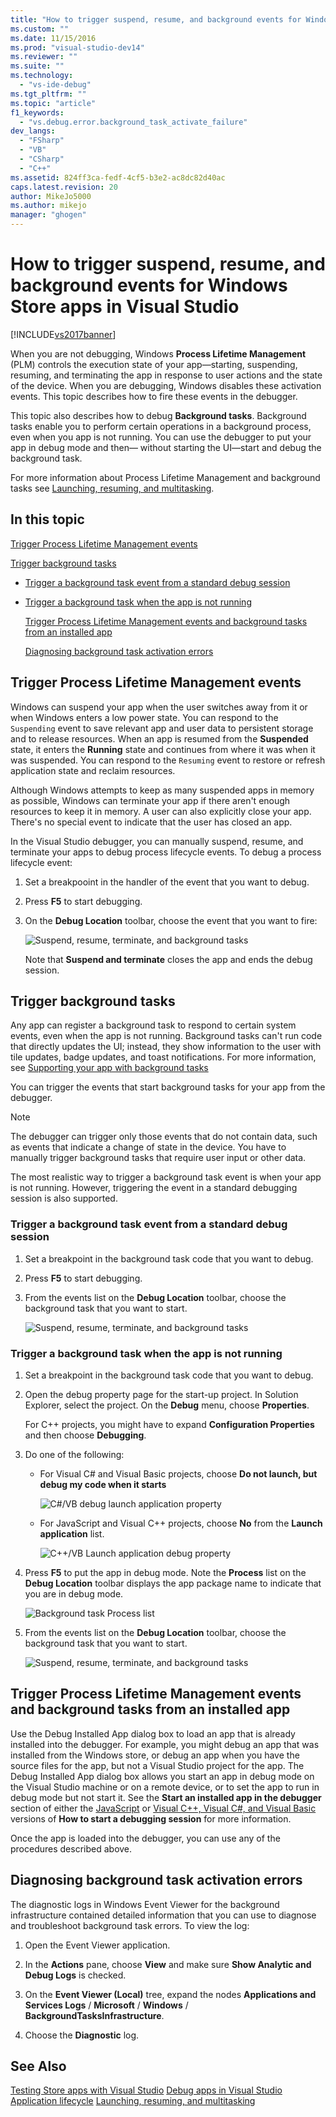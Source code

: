 ```yaml
---
title: "How to trigger suspend, resume, and background events for Windows Store apps"
ms.custom: ""
ms.date: 11/15/2016
ms.prod: "visual-studio-dev14"
ms.reviewer: ""
ms.suite: ""
ms.technology:
  - "vs-ide-debug"
ms.tgt_pltfrm: ""
ms.topic: "article"
f1_keywords:
  - "vs.debug.error.background_task_activate_failure"
dev_langs:
  - "FSharp"
  - "VB"
  - "CSharp"
  - "C++"
ms.assetid: 824ff3ca-fedf-4cf5-b3e2-ac8dc82d40ac
caps.latest.revision: 20
author: MikeJo5000
ms.author: mikejo
manager: "ghogen"
---
```

# How to trigger suspend, resume, and background events for Windows Store apps in Visual Studio
[!INCLUDE[vs2017banner](../includes/vs2017banner.md)]

When you are not debugging, Windows **Process Lifetime Management** (PLM) controls the execution state of your app—starting, suspending, resuming, and terminating the app in response to user actions and the state of the device. When you are debugging, Windows disables these activation events. This topic describes how to fire these events in the debugger.

 This topic also describes how to debug **Background tasks**. Background tasks enable you to perform certain operations in a background process, even when you app is not running. You can use the debugger to put your app in debug mode and then— without starting the UI—start and debug the background task.

 For more information about Process Lifetime Management and background tasks see [Launching, resuming, and multitasking](http://msdn.microsoft.com/en-us/04307b1b-05af-46a6-b639-3f35e297f71b).

##  <a name="BKMK_In_this_topic"></a> In this topic
 [Trigger Process Lifetime Management events](#BKMK_Trigger_Process_Lifecycle_Management_events)

 [Trigger background tasks](#BKMK_Trigger_background_tasks)

- [Trigger a background task event from a standard debug session](#BKMK_Trigger_a_background_task_event_from_a_standard_debug_session)

- [Trigger a background task when the app is not running](#BKMK_Trigger_a_background_task_when_the_app_is_not_running)

  [Trigger Process Lifetime Management events and background tasks from an installed app](#BKMK_Trigger_Process_Lifetime_Management_events_and_background_tasks_from_an_installed_app)

  [Diagnosing background task activation errors](#BKMK_Diagnosing_background_task_activation_errors)

##  <a name="BKMK_Trigger_Process_Lifecycle_Management_events"></a> Trigger Process Lifetime Management events
 Windows can suspend your app when the user switches away from it or when Windows enters a low power state. You can respond to the `Suspending` event to save relevant app and user data to persistent storage and to release resources. When an app is resumed from the **Suspended** state, it enters the **Running** state and continues from where it was when it was suspended. You can respond to the `Resuming` event to restore or refresh application state and reclaim resources.

 Although Windows attempts to keep as many suspended apps in memory as possible, Windows can terminate your app if there aren't enough resources to keep it in memory. A user can also explicitly close your app. There's no special event to indicate that the user has closed an app.

 In the Visual Studio debugger, you can manually suspend, resume, and terminate your apps to debug process lifecycle events. To debug a process lifecycle event:

1.  Set a breakpooint in the handler of the event that you want to debug.

2.  Press **F5** to start debugging.

3.  On the **Debug Location** toolbar, choose the event that you want to fire:

     ![Suspend, resume, terminate, and background tasks](../debugger/media/dbg-suspendresumebackground.png "DBG_SuspendResumeBackground")

     Note that **Suspend and terminate** closes the app and ends the debug session.

##  <a name="BKMK_Trigger_background_tasks"></a> Trigger background tasks
 Any app can register a background task to respond to certain system events, even when the app is not running. Background tasks can't run code that directly updates the UI; instead, they show information to the user with tile updates, badge updates, and toast notifications. For more information, see [Supporting your app with background tasks](http://msdn.microsoft.com/en-us/4c7bb148-eb1f-4640-865e-41f627a46e8e)

 You can trigger the events that start background tasks for your app from the debugger.

> [!NOTE]
>  The debugger can trigger only those events that do not contain data, such as events that indicate a change of state in the device. You have to manually trigger background tasks that require user input or other data.

 The most realistic way to trigger a background task event is when your app is not running. However, triggering the event in a standard debugging session is also supported.

###  <a name="BKMK_Trigger_a_background_task_event_from_a_standard_debug_session"></a> Trigger a background task event from a standard debug session

1.  Set a breakpoint in the background task code that you want to debug.

2.  Press **F5** to start debugging.

3.  From the events list on the **Debug Location** toolbar, choose the background task that you want to start.

     ![Suspend, resume, terminate, and background tasks](../debugger/media/dbg-suspendresumebackground.png "DBG_SuspendResumeBackground")

###  <a name="BKMK_Trigger_a_background_task_when_the_app_is_not_running"></a> Trigger a background task when the app is not running

1.  Set a breakpoint in the background task code that you want to debug.

2.  Open the debug property page for the start-up project. In Solution Explorer, select the project. On the **Debug** menu, choose **Properties**.

     For C++ projects, you might have to expand **Configuration Properties** and then choose **Debugging**.

3.  Do one of the following:

    -   For Visual C# and Visual Basic projects, choose **Do not launch, but debug my code when it starts**

         ![C&#35;&#47;VB debug launch application property](../debugger/media/dbg-csvb-dontlaunchapp.png "DBG_CsVb_DontLaunchApp")

    -   For JavaScript and Visual C++ projects, choose **No** from the **Launch application** list.

         ![C&#43;&#43;&#47;VB Launch application debug property](../debugger/media/dbg-cppjs-dontlaunchapp.png "DBG_CppJs_DontLaunchApp")

4.  Press **F5** to put the app in debug mode. Note the **Process** list on the **Debug Location** toolbar displays the app package name to indicate that you are in debug mode.

     ![Background task Process list](../debugger/media/dbg-backgroundtask-processlist.png "DBG_BackgroundTask_ProcessList")

5.  From the events list on the **Debug Location** toolbar, choose the background task that you want to start.

     ![Suspend, resume, terminate, and background tasks](../debugger/media/dbg-suspendresumebackground.png "DBG_SuspendResumeBackground")

##  <a name="BKMK_Trigger_Process_Lifetime_Management_events_and_background_tasks_from_an_installed_app"></a> Trigger Process Lifetime Management events and background tasks from an installed app
 Use the Debug Installed App dialog box to load an app that is already installed into the debugger. For example, you might debug an app that was installed from the Windows store, or debug an app when you have the source files for the app, but not a Visual Studio project for the app. The Debug Installed App dialog box allows you start an app in debug mode on the Visual Studio machine or on a remote device, or to set the app to run in debug mode but not start it. See the **Start an installed app in the debugger** section of either the [JavaScript](../debugger/start-a-debugging-session-for-store-apps-in-visual-studio-javascript.md#BKMK_Start_an_installed_app_in_the_debugger) or [Visual C++, Visual C#, and Visual Basic](../debugger/start-a-debugging-session-for-a-store-app-in-visual-studio-vb-csharp-cpp-and-xaml.md#BKMK_Start_an_installed_app_in_the_debugger) versions of **How to start a debugging session** for more information.

 Once the app is loaded into the debugger, you can use any of the procedures described above.

##  <a name="BKMK_Diagnosing_background_task_activation_errors"></a> Diagnosing background task activation errors
 The diagnostic logs in Windows Event Viewer for the background infrastructure contained detailed information that you can use to diagnose and troubleshoot background task errors. To view the log:

1.  Open the Event Viewer application.

2.  In the **Actions** pane, choose **View** and make sure **Show Analytic and Debug Logs** is checked.

3.  On the **Event Viewer (Local)** tree, expand the nodes **Applications and Services Logs** / **Microsoft** / **Windows** / **BackgroundTasksInfrastructure**.

4.  Choose the **Diagnostic** log.

## See Also
 [Testing Store apps with Visual Studio](../test/testing-store-apps-with-visual-studio.md)
 [Debug apps in Visual Studio](../debugger/debug-store-apps-in-visual-studio.md)
 [Application lifecycle](http://msdn.microsoft.com/en-us/53cdc987-c547-49d1-a5a4-fd3f96b2259d)
 [Launching, resuming, and multitasking](http://msdn.microsoft.com/en-us/04307b1b-05af-46a6-b639-3f35e297f71b)
